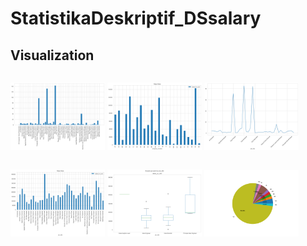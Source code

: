 # StatistikaDeskriptif_DSsalary
## Visualization

<p style="float: left">
    <img src="/Visualisasi/nomor 1_3.png" width="30%" alt="Mean" />
    <img src="/Visualisasi/nomor 2.png" width="30%" alt="Mean 2" />
    <img src="/Visualisasi/nomor 3.png" width="30%" alt="Sum" />
</p>
<br>
<p style="float: left">
    <img src="/Visualisasi/Nomor 4.png" width="30%" alt="Mean 3" />
    <img src="/Visualisasi/nomor 5.png" width="30%" alt="Boxplot" />
    <img src="/Visualisasi/nomor 7.png" width="30%" alt="Pie Chart" />
</p>
